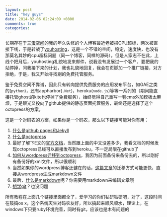 ```yaml
---
layout: post
title: "hey guys"
date: 2014-02-06 02:24:09 +0800
comments: true
categories: 
---
```

长期存在于[三蛋空间](http://www.000webhost)的我的年久失修的个人博客最近老被报CPU超标，两次被直接下线，于是转战了[youhosting](http://www.youhosting.com)，这是一个不错的空间，稳定，速度快，也没有那莫名其妙的cpu超标问题（同一个博客，同样的源码），但是人家志不在此，上线个把月后，youhosting礼貌地发来邮件，说我没有发展过一个客户，要把我的站停掉，问我接下来的计划，我也礼貌地回复，我会在页脚加一个推广链接，对方拒绝，于是，我又开始寻找别的免费托管服务。

鉴于免费空间不靠谱，因此只有转向提供免费服务的应用发布平台，如GAE之类的(`python`)，还有appharbor(`.Net`)，heroku(`node.js`)等等一系列的（期间能直接托管ghost的kite也停掉了免费服务），始终觉得自己重写一套cms外加模板太麻烦，于是眼光又投向了github提供的静态页面托管服务，最终还是选择了这个octopress的方案。

这是一个对码农的方案，如果你是一个码农，那么以下链接可能对你有用：

1. [什么是github pages和Jekyll][1]
2. [什么是octopress][2]
3. 最好了解下E文的[官方文档][3]，当然跟上面的中文没差多少，我看文档的时候发现octopress已经可以直接发布到heroku，不一定局限在github了
4. [如何从wordpress迁移到octopress][4]，我因为前面备份来备份去的，所以刚好有备份好的xml文件，所以很顺利
5. 当然如果你的wordpress博客还健在的话，[这篇文章][5]的迁移方式可能更快，直接从wordpress生成markdown文件
6. 最后，[什么是markdown][6]呢？你需要用markdown来编辑文章哦
7. [想学git][7]？也没问题

所有教程在上面几个链接里面都全了，爱学习的你们钻研钻研吧，对了，这段时间在鼓捣os x，这个系统天生对码农友好，所以搞起来顺风顺水，理论上，在windows下只要ruby环境完善，同时有git，应该也是木有问题的

[1]:http://www.ruanyifeng.com/blog/2012/08/blogging_with_jekyll.html
[2]:http://beyondvincent.com/blog/2013/08/03/108-creating-a-github-blog-using-octopress/
[3]:http://octopress.org/docs/setup/
[4]:http://blog.dayanjia.com/2012/04/migration-to-octopress-from-wordpress/
[5]:http://havee.me/internet/2013-01/migrate-from-wordpress-to-octopress.html
[6]:http://wowubuntu.com/markdown/
[7]:http://try.github.io/levels/1/challenges/1